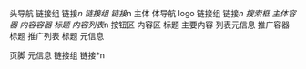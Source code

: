 头导航
    链接组
        链接*n
    链接组
        链接*n
主体
    体导航
        logo
        链接组
            链接*n
        搜索框
    主体容器
        内容容器
            标题
            内容列表*n
                按钮区
                内容区
                    标题
                    主要内容
                    列表元信息
        推广容器
            标题
            推广列表
                标题
                元信息
                        
页脚
    元信息
    链接组
        链接*n
